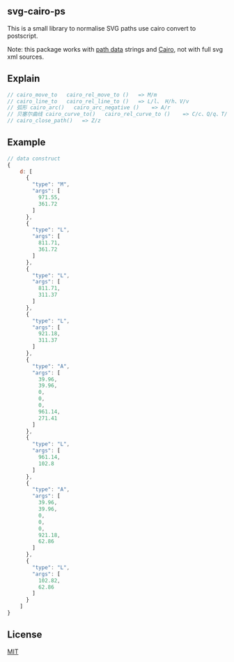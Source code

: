 ## svg-cairo-ps

This is a small library to normalise SVG paths use cairo convert to postscript.

Note: this package works with [path data](https://www.w3.org/TR/SVG11/paths.html#PathData) strings and [Cairo](https://cairographics.org/),
not with full svg xml sources.

## Explain

```js
// cairo_move_to   cairo_rel_move_to ()   => M/m
// cairo_line_to   cairo_rel_line_to ()   => L/l、 H/h、V/v
// 弧形 cairo_arc()   cairo_arc_negative ()    => A/r
// 贝塞尔曲线 cairo_curve_to()   cairo_rel_curve_to ()    => C/c、Q/q、T/t、S/s
// cairo_close_path()   => Z/z
```

## Example

```js
// data construct
{
    d: [
      {
        "type": "M",
        "args": [
          971.55,
          361.72
        ]
      },
      {
        "type": "L",
        "args": [
          811.71,
          361.72
        ]
      },
      {
        "type": "L",
        "args": [
          811.71,
          311.37
        ]
      },
      {
        "type": "L",
        "args": [
          921.18,
          311.37
        ]
      },
      {
        "type": "A",
        "args": [
          39.96,
          39.96,
          0,
          0,
          0,
          961.14,
          271.41
        ]
      },
      {
        "type": "L",
        "args": [
          961.14,
          102.8
        ]
      },
      {
        "type": "A",
        "args": [
          39.96,
          39.96,
          0,
          0,
          0,
          921.18,
          62.86
        ]
      },
      {
        "type": "L",
        "args": [
          102.82,
          62.86
        ]
      }
    ]
}

```


## License

[MIT](./LICENSE)





